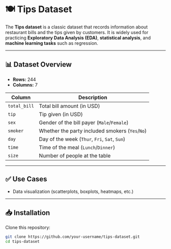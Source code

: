 # 🍽️ Tips Dataset

The **Tips dataset** is a classic dataset that records information about restaurant bills and the tips given by customers. It is widely used for practicing **Exploratory Data Analysis (EDA)**, **statistical analysis**, and **machine learning tasks** such as regression.

---

## 📊 Dataset Overview

- **Rows:** 244  
- **Columns:** 7  

| Column       | Description                                                                 |
|--------------|-----------------------------------------------------------------------------|
| `total_bill` | Total bill amount (in USD)                                                  |
| `tip`        | Tip given (in USD)                                                          |
| `sex`        | Gender of the bill payer (`Male`/`Female`)                                  |
| `smoker`     | Whether the party included smokers (`Yes`/`No`)                             |
| `day`        | Day of the week (`Thur`, `Fri`, `Sat`, `Sun`)                               |
| `time`       | Time of the meal (`Lunch`/`Dinner`)                                         |
| `size`       | Number of people at the table                                               |

---

## ✅ Use Cases 
- Data visualization (scatterplots, boxplots, heatmaps, etc.)  


---

## 📥 Installation

Clone this repository:

```bash
git clone https://github.com/your-username/tips-dataset.git
cd tips-dataset
